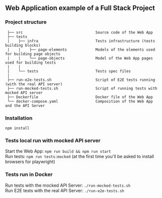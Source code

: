 ## Web Application example of a Full Stack Project

### Project structure

     ├── src                                 Source code of the Web App
     ├── tests
     |    ├── infra                          Tests infrastructure (tests building blocks)
     |    |    ├── page-elements             Models of the elements used for building page objects
     |    |    └── page-objects              Model of the Web App pages used for building tests
     |    |
     |    └── tests                          Tests spec files
     |
     ├── run-e2e-tests.sh                    Script of E2E tests running (with the real API server)
     ├── run-mocked-tests.sh                 Script of running tests with mocked API server
     ├── Dockerfile                          Docker file of the Web App 
     └── docker-compose.yaml                 Composition of the Web App and the API Server

### Installation

`npm install`

### Tests local run with mocked API server

Start the Web App: `npm run build && npm run start`  
Run tests: `npm run tests:mocked` (at the first time you'll be asked to install browsers for playwright)

### Tests run in Docker

Run tests with the mocked API Server: `./run-mocked-tests.sh`  
Run E2E tests with the real API Server: `./run-e2e-tests.sh`